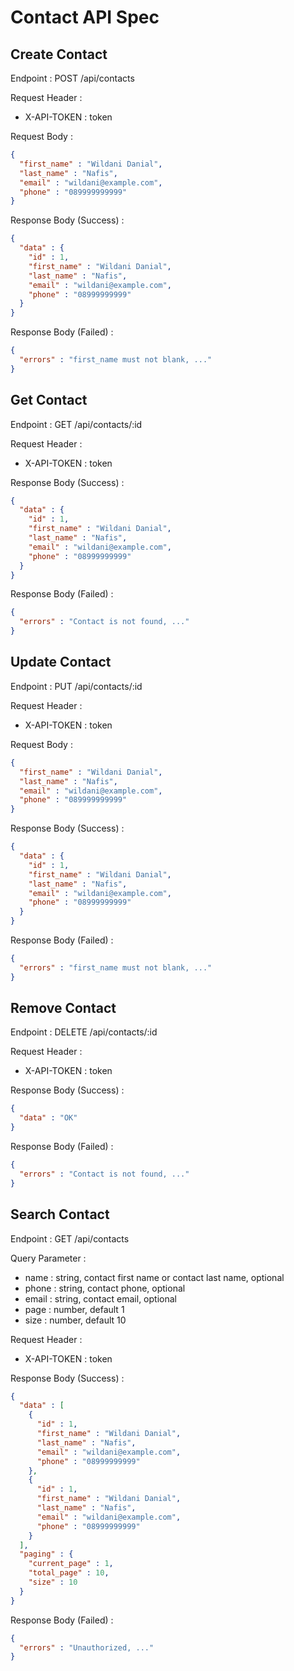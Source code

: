 # Contact API Spec

## Create Contact

Endpoint : POST /api/contacts

Request Header :
- X-API-TOKEN : token

Request Body :

```json
{
  "first_name" : "Wildani Danial",
  "last_name" : "Nafis",
  "email" : "wildani@example.com",
  "phone" : "089999999999"
}
```

Response Body (Success) :

```json
{
  "data" : {
    "id" : 1,
    "first_name" : "Wildani Danial",
    "last_name" : "Nafis",
    "email" : "wildani@example.com",
    "phone" : "08999999999"
  }
}
```

Response Body (Failed) :

```json
{
  "errors" : "first_name must not blank, ..."
}
```

## Get Contact

Endpoint : GET /api/contacts/:id

Request Header :
- X-API-TOKEN : token

Response Body (Success) :

```json
{
  "data" : {
    "id" : 1,
    "first_name" : "Wildani Danial",
    "last_name" : "Nafis",
    "email" : "wildani@example.com",
    "phone" : "08999999999"
  }
}
```

Response Body (Failed) :

```json
{
  "errors" : "Contact is not found, ..."
}
```

## Update Contact 

Endpoint : PUT /api/contacts/:id

Request Header :
- X-API-TOKEN : token

Request Body :

```json
{
  "first_name" : "Wildani Danial",
  "last_name" : "Nafis",
  "email" : "wildani@example.com",
  "phone" : "089999999999"
}
```

Response Body (Success) :

```json
{
  "data" : {
    "id" : 1,
    "first_name" : "Wildani Danial",
    "last_name" : "Nafis",
    "email" : "wildani@example.com",
    "phone" : "08999999999"
  }
}
```

Response Body (Failed) :

```json
{
  "errors" : "first_name must not blank, ..."
}
```

## Remove Contact

Endpoint : DELETE /api/contacts/:id

Request Header :
- X-API-TOKEN : token

Response Body (Success) :

```json
{
  "data" : "OK"
}
```

Response Body (Failed) :

```json
{
  "errors" : "Contact is not found, ..."
}
```

## Search Contact

Endpoint : GET /api/contacts

Query Parameter :
- name : string, contact first name or contact last name, optional
- phone : string, contact phone, optional
- email : string, contact email, optional
- page : number, default 1
- size : number, default 10

Request Header :
- X-API-TOKEN : token

Response Body (Success) :

```json
{
  "data" : [
    {
      "id" : 1, 
      "first_name" : "Wildani Danial", 
      "last_name" : "Nafis", 
      "email" : "wildani@example.com", 
      "phone" : "08999999999"
    }, 
    {
      "id" : 1,
      "first_name" : "Wildani Danial",
      "last_name" : "Nafis",
      "email" : "wildani@example.com",
      "phone" : "08999999999"
    }
  ],
  "paging" : {
    "current_page" : 1,
    "total_page" : 10,
    "size" : 10
  }
}
```

Response Body (Failed) :

```json
{
  "errors" : "Unauthorized, ..."
}
```